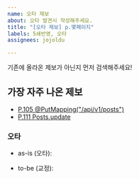 ```yaml
---
name: 오타 제보
about: 오타 발견시 작성해주세요.
title: "[오타 제보] p.몇페이지"
labels: 5쇄반영, 오타
assignees: jojoldu

---
```


기존에 올라온 제보가 아닌지 먼저 검색해주세요!

## 가장 자주 나온 제보

* [P.105 @PutMapping("/api/v1/posts")](https://github.com/jojoldu/freelec-springboot2-webservice/issues/6)
* [P.111 Posts.update](https://github.com/jojoldu/freelec-springboot2-webservice/issues/15)

### 오타

* as-is (오타):

* to-be (교정):


